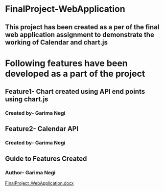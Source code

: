 # FinalProject-WebApplication
## This project has been created as a per of the final web application assignment to demonstrate the working of Calendar and chart.js
# Following features have been developed as a part of the project
## Feature1- Chart created using API end points using chart.js
### Created by- Garima Negi
## Feature2- Calendar API
### Created by- Garima Negi
## Guide to Features Created
### Author- Garima Negi
[FinalProject_WebApplication.docx](https://github.com/gn32/FinalProject-WebApplication/files/6462827/FinalProject_WebApplication.docx)
